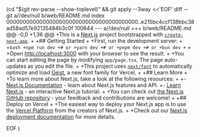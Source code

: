  (cd "$(git rev-parse --show-toplevel)" && git apply --3way <<'EOF' 
diff --git a//dev/null b/web/README.md
index 0000000000000000000000000000000000000000..e215bc4ccf138bbc38ad58ad57e92135484b3c0f 100644
--- a//dev/null
+++ b/web/README.md
@@ -0,0 +1,36 @@
+This is a [Next.js](https://nextjs.org) project bootstrapped with [`create-next-app`](https://nextjs.org/docs/app/api-reference/cli/create-next-app).
+
+## Getting Started
+
+First, run the development server:
+
+```bash
+npm run dev
+# or
+yarn dev
+# or
+pnpm dev
+# or
+bun dev
+```
+
+Open [http://localhost:3000](http://localhost:3000) with your browser to see the result.
+
+You can start editing the page by modifying `app/page.tsx`. The page auto-updates as you edit the file.
+
+This project uses [`next/font`](https://nextjs.org/docs/app/building-your-application/optimizing/fonts) to automatically optimize and load [Geist](https://vercel.com/font), a new font family for Vercel.
+
+## Learn More
+
+To learn more about Next.js, take a look at the following resources:
+
+- [Next.js Documentation](https://nextjs.org/docs) - learn about Next.js features and API.
+- [Learn Next.js](https://nextjs.org/learn) - an interactive Next.js tutorial.
+
+You can check out [the Next.js GitHub repository](https://github.com/vercel/next.js) - your feedback and contributions are welcome!
+
+## Deploy on Vercel
+
+The easiest way to deploy your Next.js app is to use the [Vercel Platform](https://vercel.com/new?utm_medium=default-template&filter=next.js&utm_source=create-next-app&utm_campaign=create-next-app-readme) from the creators of Next.js.
+
+Check out our [Next.js deployment documentation](https://nextjs.org/docs/app/building-your-application/deploying) for more details.
 
EOF
)